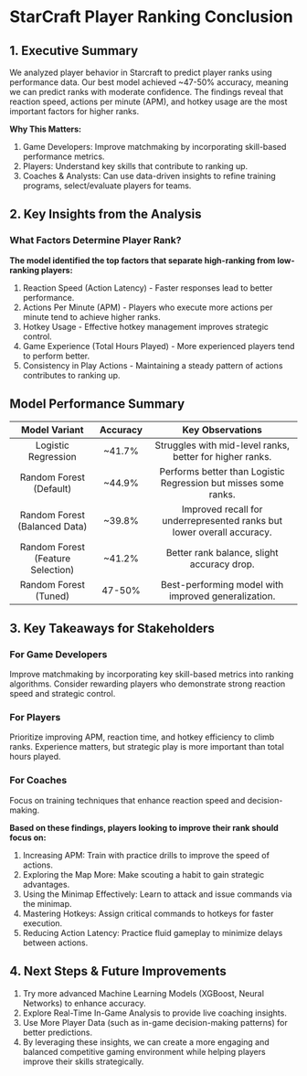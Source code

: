 # StarCraft Player Ranking Conclusion

## 1. Executive Summary
We analyzed player behavior in Starcraft to predict player ranks using performance data. Our best model achieved ~47-50% accuracy, meaning we can predict ranks with moderate confidence. The findings reveal that reaction speed, actions per minute (APM), and hotkey usage are the most important factors for higher ranks.

**Why This Matters:**
1. Game Developers: Improve matchmaking by incorporating skill-based performance metrics.
2. Players: Understand key skills that contribute to ranking up.
3. Coaches & Analysts: Can use data-driven insights to refine training programs, select/evaluate players for teams.

## 2. Key Insights from the Analysis
### What Factors Determine Player Rank?
**The model identified the top factors that separate high-ranking from low-ranking players:**
1. Reaction Speed (Action Latency) - Faster responses lead to better performance.
2. Actions Per Minute (APM) - Players who execute more actions per minute tend to achieve higher ranks.
3. Hotkey Usage - Effective hotkey management improves strategic control.
4. Game Experience (Total Hours Played) - More experienced players tend to perform better.
5. Consistency in Play Actions - Maintaining a steady pattern of actions contributes to ranking up.


## Model Performance Summary

| Model Variant | Accuracy | Key Observations |
|:----------: | :----------: | :----------: |
| Logistic Regression | ~41.7% | Struggles with mid-level ranks, better for higher ranks. |
| Random Forest (Default) | ~44.9% | Performs better than Logistic Regression but misses some ranks. |
| Random Forest (Balanced Data) | ~39.8% | Improved recall for underrepresented ranks but lower overall accuracy. |
| Random Forest (Feature Selection) | ~41.2% | Better rank balance, slight accuracy drop. |
| Random Forest (Tuned) | 47-50% | Best-performing model with improved generalization. |

## 3. Key Takeaways for Stakeholders
### For Game Developers
Improve matchmaking by incorporating key skill-based metrics into ranking algorithms. Consider rewarding players who demonstrate strong reaction speed and strategic control.

### For Players
Prioritize improving APM, reaction time, and hotkey efficiency to climb ranks. Experience matters, but strategic play is more important than total hours played.

### For Coaches
Focus on training techniques that enhance reaction speed and decision-making.

**Based on these findings, players looking to improve their rank should focus on:**
1. Increasing APM: Train with practice drills to improve the speed of actions.
2. Exploring the Map More: Make scouting a habit to gain strategic advantages.
3. Using the Minimap Effectively: Learn to attack and issue commands via the minimap.
4. Mastering Hotkeys: Assign critical commands to hotkeys for faster execution.
5. Reducing Action Latency: Practice fluid gameplay to minimize delays between actions.

## 4. Next Steps & Future Improvements
1. Try more advanced Machine Learning Models (XGBoost, Neural Networks) to enhance accuracy. 
2. Explore Real-Time In-Game Analysis to provide live coaching insights. 
3. Use More Player Data (such as in-game decision-making patterns) for better predictions.
4. By leveraging these insights, we can create a more engaging and balanced competitive gaming environment while helping players improve their skills strategically.


